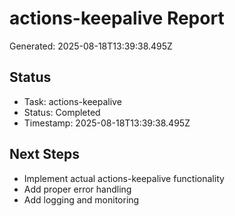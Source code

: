 # actions-keepalive Report

Generated: 2025-08-18T13:39:38.495Z

## Status
- Task: actions-keepalive
- Status: Completed
- Timestamp: 2025-08-18T13:39:38.495Z

## Next Steps
- Implement actual actions-keepalive functionality
- Add proper error handling
- Add logging and monitoring
